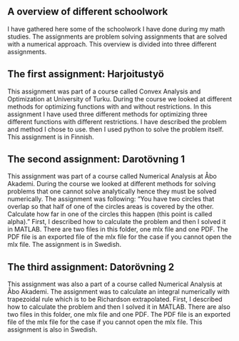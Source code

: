 ## A overview of different schoolwork
I have gathered here some of the schoolwork I have done during my math studies. The assignments are problem solving assignments that are solved with a numerical approach. This overview is divided into three different assignments.

## The first assignment: Harjoitustyö
This assignment was part of a course called Convex Analysis and Optimization at University of Turku. During the course we looked at different methods for optimizing functions with and without restrictions. In this assignment I have used three different methods for optimizing three different functions with different restrictions. I have described the problem and method I chose to use. then I used python to solve the problem itself. This assignment is in Finnish. 

## The second assignment: Darotövning 1
This assignment was part of a course called Numerical Analysis at Åbo Akademi. During the course we looked at different methods for solving problems that one cannot solve analytically hence they must be solved numerically. The assignment was following: “You have two circles that overlap so that half of one of the circles areas is covered by the other. Calculate how far in one of the circles this happen (this point is called alpha).” First, I described how to calculate the problem and then I solved it in MATLAB. There are two files in this folder, one mlx file and one PDF. The PDF file is an exported file of the mlx file for the case if you cannot open the mlx file. The assignment is in Swedish.  

## The third assignment: Datorövning 2
This assignment was also a part of a course called Numerical Analysis at Åbo Akademi. The assignment was to calculate an integral numerically with trapezoidal rule which is to be Richardson extrapolated. First, I described how to calculate the problem and then I solved it in MATLAB. There are also two files in this folder, one mlx file and one PDF. The PDF file is an exported file of the mlx file for the case if you cannot open the mlx file. This assignment is also in Swedish. 
